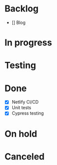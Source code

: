 # Backlog

- [] Blog

# In progress

# Testing

# Done

- [x] Netlify CI/CD
- [x] Unit tests
- [x] Cypress testing

# On hold

# Canceled
